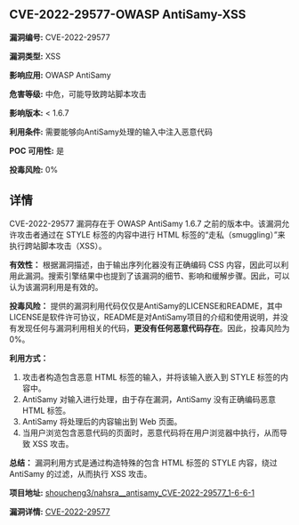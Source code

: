 ## CVE-2022-29577-OWASP AntiSamy-XSS

**漏洞编号:** CVE-2022-29577

**漏洞类型:** XSS

**影响应用:** OWASP AntiSamy

**危害等级:** 中危，可能导致跨站脚本攻击

**影响版本:** < 1.6.7

**利用条件:** 需要能够向AntiSamy处理的输入中注入恶意代码

**POC 可用性:** 是

**投毒风险:** 0%

## 详情

CVE-2022-29577 漏洞存在于 OWASP AntiSamy 1.6.7 之前的版本中。该漏洞允许攻击者通过在 STYLE 标签的内容中进行 HTML 标签的“走私（smuggling）”来执行跨站脚本攻击（XSS）。

**有效性：**
根据漏洞描述，由于输出序列化器没有正确编码 CSS 内容，因此可以利用此漏洞。搜索引擎结果中也提到了该漏洞的细节、影响和缓解步骤。因此，可以认为该漏洞利用是有效的。

**投毒风险：**
提供的漏洞利用代码仅仅是AntiSamy的LICENSE和README，其中LICENSE是软件许可协议，README是对AntiSamy项目的介绍和使用说明，并没有发现任何与漏洞利用相关的代码，**更没有任何恶意代码存在**。因此，投毒风险为0%。

**利用方式：**
1.  攻击者构造包含恶意 HTML 标签的输入，并将该输入嵌入到 STYLE 标签的内容中。
2.  AntiSamy 对输入进行处理，由于存在漏洞，AntiSamy 没有正确编码恶意 HTML 标签。
3.  AntiSamy 将处理后的内容输出到 Web 页面。
4.  当用户浏览包含恶意代码的页面时，恶意代码将在用户浏览器中执行，从而导致 XSS 攻击。

**总结：** 漏洞利用方式是通过构造特殊的包含 HTML 标签的 STYLE 内容，绕过 AntiSamy 的过滤，从而执行 XSS 攻击。

**项目地址:** [shoucheng3/nahsra__antisamy_CVE-2022-29577_1-6-6-1](https://github.com/shoucheng3/nahsra__antisamy_CVE-2022-29577_1-6-6-1)

**漏洞详情:** [CVE-2022-29577](https://nvd.nist.gov/vuln/detail/CVE-2022-29577)